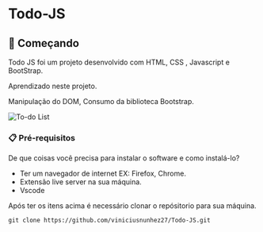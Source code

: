 # Todo-JS

## 🚀 Começando

Todo JS  foi um projeto desenvolvido com HTML, CSS , Javascript e BootStrap. 

Aprendizado neste projeto. 

Manipulação do DOM, Consumo da biblioteca Bootstrap.


![To-do List](https://user-images.githubusercontent.com/66691283/197759285-b1e8a7e0-65a4-4e8b-b040-aca7b0611044.gif)


### 📋 Pré-requisitos

De que coisas você precisa para instalar o software e como instalá-lo?

- Ter um navegador de internet EX: Firefox, Chrome.
- Extensão live server na sua máquina.
- Vscode 

Após ter os itens acima é necessário clonar o repósitorio para sua máquina. 

```
git clone https://github.com/viniciusnunhez27/Todo-JS.git

```


